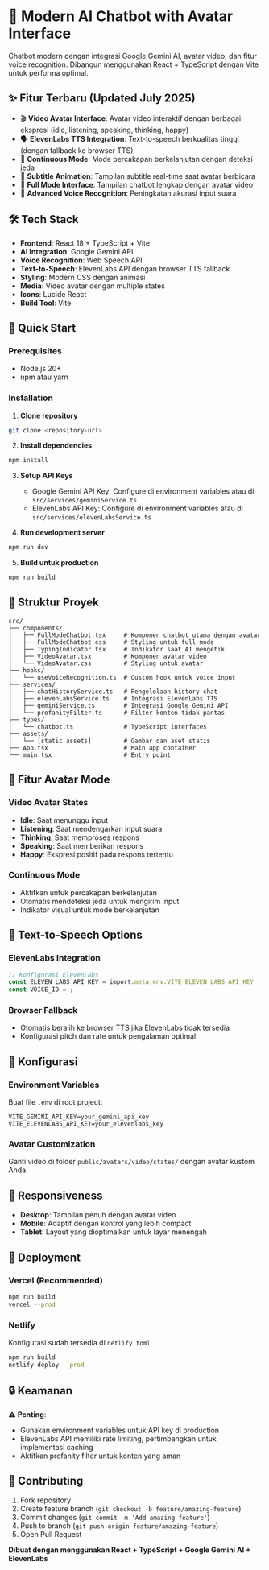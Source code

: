 # 🤖 Modern AI Chatbot with Avatar Interface

Chatbot modern dengan integrasi Google Gemini AI, avatar video, dan fitur voice recognition. Dibangun menggunakan React + TypeScript dengan Vite untuk performa optimal.

## ✨ Fitur Terbaru (Updated July 2025)

- 🎬 **Video Avatar Interface**: Avatar video interaktif dengan berbagai ekspresi (idle, listening, speaking, thinking, happy)
- 🗣️ **ElevenLabs TTS Integration**: Text-to-speech berkualitas tinggi (dengan fallback ke browser TTS)
- 🔄 **Continuous Mode**: Mode percakapan berkelanjutan dengan deteksi jeda
- 💬 **Subtitle Animation**: Tampilan subtitle real-time saat avatar berbicara
- 📱 **Full Mode Interface**: Tampilan chatbot lengkap dengan avatar video
- 🎤 **Advanced Voice Recognition**: Peningkatan akurasi input suara

## 🛠️ Tech Stack

- **Frontend**: React 18 + TypeScript + Vite
- **AI Integration**: Google Gemini API
- **Voice Recognition**: Web Speech API
- **Text-to-Speech**: ElevenLabs API dengan browser TTS fallback
- **Styling**: Modern CSS dengan animasi
- **Media**: Video avatar dengan multiple states
- **Icons**: Lucide React
- **Build Tool**: Vite

## 🚀 Quick Start

### Prerequisites
- Node.js 20+ 
- npm atau yarn

### Installation

1. **Clone repository**
```bash
git clone <repository-url>
```

2. **Install dependencies**
```bash
npm install
```

3. **Setup API Keys**
   - Google Gemini API Key: Configure di environment variables atau di `src/services/geminiService.ts`
   - ElevenLabs API Key: Configure di environment variables atau di `src/services/elevenLabsService.ts`

4. **Run development server**
```bash
npm run dev
```

5. **Build untuk production**
```bash
npm run build
```

## 📁 Struktur Proyek

```
src/
├── components/
│   ├── FullModeChatbot.tsx     # Komponen chatbot utama dengan avatar
│   ├── FullModeChatbot.css     # Styling untuk full mode
│   ├── TypingIndicator.tsx     # Indikator saat AI mengetik
│   ├── VideoAvatar.tsx         # Komponen avatar video
│   └── VideoAvatar.css         # Styling untuk avatar
├── hooks/
│   └── useVoiceRecognition.ts  # Custom hook untuk voice input
├── services/
│   ├── chatHistoryService.ts   # Pengelolaan history chat
│   ├── elevenLabsService.ts    # Integrasi ElevenLabs TTS
│   ├── geminiService.ts        # Integrasi Google Gemini API
│   └── profanityFilter.ts      # Filter konten tidak pantas
├── types/
│   └── chatbot.ts              # TypeScript interfaces
├── assets/
│   └── [static assets]         # Gambar dan aset statis
├── App.tsx                     # Main app container
└── main.tsx                    # Entry point
```

## 🎯 Fitur Avatar Mode

### Video Avatar States
- **Idle**: Saat menunggu input
- **Listening**: Saat mendengarkan input suara
- **Thinking**: Saat memproses respons
- **Speaking**: Saat memberikan respons
- **Happy**: Ekspresi positif pada respons tertentu

### Continuous Mode
- Aktifkan untuk percakapan berkelanjutan
- Otomatis mendeteksi jeda untuk mengirim input
- Indikator visual untuk mode berkelanjutan

## 🎨 Text-to-Speech Options

### ElevenLabs Integration
```typescript
// Konfigurasi ElevenLabs
const ELEVEN_LABS_API_KEY = import.meta.env.VITE_ELEVEN_LABS_API_KEY || '';
const VOICE_ID = ;
```

### Browser Fallback
- Otomatis beralih ke browser TTS jika ElevenLabs tidak tersedia
- Konfigurasi pitch dan rate untuk pengalaman optimal

## 🔧 Konfigurasi

### Environment Variables
Buat file `.env` di root project:
```
VITE_GEMINI_API_KEY=your_gemini_api_key
VITE_ELEVENLABS_API_KEY=your_elevenlabs_key
```

### Avatar Customization
Ganti video di folder `public/avatars/video/states/` dengan avatar kustom Anda.

## 📱 Responsiveness

- **Desktop**: Tampilan penuh dengan avatar video
- **Mobile**: Adaptif dengan kontrol yang lebih compact
- **Tablet**: Layout yang dioptimalkan untuk layar menengah

## 🚀 Deployment

### Vercel (Recommended)
```bash
npm run build
vercel --prod
```

### Netlify
Konfigurasi sudah tersedia di `netlify.toml`
```bash
npm run build
netlify deploy --prod
```

## 🔒 Keamanan

⚠️ **Penting**: 
- Gunakan environment variables untuk API key di production
- ElevenLabs API memiliki rate limiting, pertimbangkan untuk implementasi caching
- Aktifkan profanity filter untuk konten yang aman

## 🤝 Contributing

1. Fork repository
2. Create feature branch (`git checkout -b feature/amazing-feature`)
3. Commit changes (`git commit -m 'Add amazing feature'`)
4. Push to branch (`git push origin feature/amazing-feature`)
5. Open Pull Request


**Dibuat dengan menggunakan React + TypeScript + Google Gemini AI + ElevenLabs**

